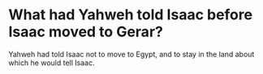 # What had Yahweh told Isaac before Isaac moved to Gerar?

Yahweh had told Isaac not to move to Egypt, and to stay in the land about which he would tell Isaac.
